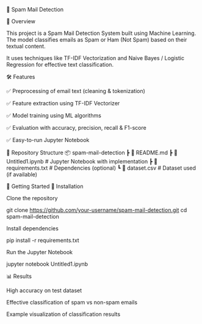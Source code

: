 📧 Spam Mail Detection






📌 Overview

This project is a Spam Mail Detection System built using Machine Learning. The model classifies emails as Spam or Ham (Not Spam) based on their textual content.

It uses techniques like TF-IDF Vectorization and Naive Bayes / Logistic Regression for effective text classification.

🛠️ Features

✅ Preprocessing of email text (cleaning & tokenization)

✅ Feature extraction using TF-IDF Vectorizer

✅ Model training using ML algorithms

✅ Evaluation with accuracy, precision, recall & F1-score

✅ Easy-to-run Jupyter Notebook

📂 Repository Structure
📦 spam-mail-detection
 ┣ 📜 README.md
 ┣ 📜 Untitled1.ipynb        # Jupyter Notebook with implementation
 ┣ 📜 requirements.txt       # Dependencies (optional)
 ┗ 📜 dataset.csv            # Dataset used (if available)

🚀 Getting Started
🔧 Installation

Clone the repository

git clone https://github.com/your-username/spam-mail-detection.git
cd spam-mail-detection


Install dependencies

pip install -r requirements.txt


Run the Jupyter Notebook

jupyter notebook Untitled1.ipynb

📊 Results

High accuracy on test dataset

Effective classification of spam vs non-spam emails

Example visualization of classification results
